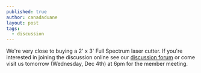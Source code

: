 ```yaml
---
published: true
author: canadaduane
layout: post
tags: 
  - discussion
---
```


We're very close to buying a 2' x 3' Full Spectrum laser cutter. If you're interested in joining the discussion online see our [discussion forum](http://discuss.enjigo.com/t/possible-chinese-laser-cutter-alternative/301) or come visit us tomorrow (Wednesday, Dec 4th) at 6pm for the member meeting.
